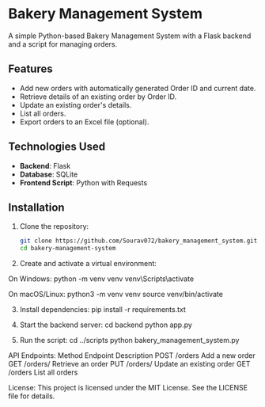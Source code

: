 # Bakery Management System

A simple Python-based Bakery Management System with a Flask backend and a script for managing orders.

## Features

- Add new orders with automatically generated Order ID and current date.
- Retrieve details of an existing order by Order ID.
- Update an existing order's details.
- List all orders.
- Export orders to an Excel file (optional).

## Technologies Used

- **Backend**: Flask
- **Database**: SQLite
- **Frontend Script**: Python with Requests

## Installation

1. Clone the repository:
   ```bash
   git clone https://github.com/Sourav072/bakery_management_system.git
   cd bakery-management-system
2. Create and activate a virtual environment:

  On Windows:
            python -m venv venv
            venv\Scripts\activate

  On macOS/Linux:
            python3 -m venv venv
            source venv/bin/activate

3. Install dependencies:
            pip install -r requirements.txt
   
4.  Start the backend server:
            cd backend
            python app.py

5. Run the script:
            cd ../scripts
            python bakery_management_system.py

API Endpoints:
Method        	Endpoint        	Description
POST	          /orders	          Add a new order
GET	            /orders/<id>	    Retrieve an order
PUT	            /orders/<id>	    Update an existing order
GET	            /orders	          List all orders

License: 
This project is licensed under the MIT License. See the LICENSE file for details.
